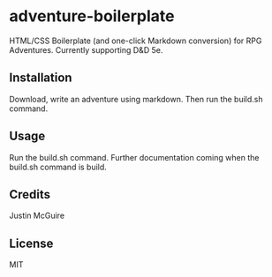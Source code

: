 # adventure-boilerplate

HTML/CSS Boilerplate (and one-click Markdown conversion) for RPG Adventures. Currently supporting D&amp;D 5e.

## Installation

Download, write an adventure using markdown. Then run the build.sh command.

## Usage

Run the build.sh command. Further documentation coming when the build.sh command is build.

## Credits

Justin McGuire

## License

MIT

